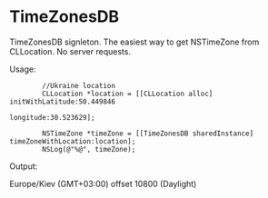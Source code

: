 TimeZonesDB
===========

TimeZonesDB signleton. The easiest way to get NSTimeZone from CLLocation. No server requests. 

Usage:

            //Ukraine location
            CLLocation *location = [[CLLocation alloc] initWithLatitude:50.449846
                                                              longitude:30.523629];
                                                              
            NSTimeZone *timeZone = [[TimeZonesDB sharedInstance] timeZoneWithLocation:location];
            NSLog(@"%@", timeZone);
Output:

Europe/Kiev (GMT+03:00) offset 10800 (Daylight)
